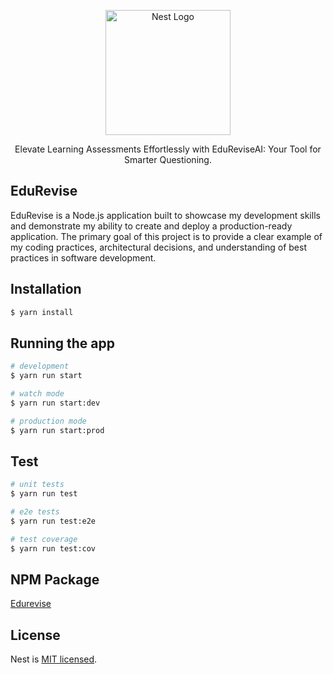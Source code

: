 <p align="center">
  <a href="http://nestjs.com/" target="blank"><img src="https://nestjs.com/img/logo-small.svg" width="200" alt="Nest Logo" /></a>
</p>

[circleci-image]: https://img.shields.io/circleci/build/github/nestjs/nest/master?token=abc123def456
[circleci-url]: https://circleci.com/gh/nestjs/nest

  <p align="center">Elevate Learning Assessments Effortlessly with EduReviseAI: Your Tool for Smarter Questioning.</p>
    <p align="center">

## EduRevise

EduRevise is a Node.js application built to showcase my development skills and demonstrate my ability to create and deploy a production-ready application. The primary goal of this project is to provide a clear example of my coding practices, architectural decisions, and understanding of best practices in software development.


## Installation

```bash
$ yarn install
```

## Running the app

```bash
# development
$ yarn run start

# watch mode
$ yarn run start:dev

# production mode
$ yarn run start:prod
```

## Test

```bash
# unit tests
$ yarn run test

# e2e tests
$ yarn run test:e2e

# test coverage
$ yarn run test:cov
```

## NPM Package

[Edurevise](https://www.npmjs.com/package/edureviseai)

## License

Nest is [MIT licensed](LICENSE).
